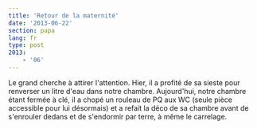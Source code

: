 ```yaml
---
title: 'Retour de la maternité'
date: '2013-06-22'
section: papa
lang: fr
type: post
2013:
    - '06'
---
```


Le grand cherche à attirer l'attention. Hier, il a profité de sa sieste pour renverser un litre d'eau dans notre chambre. Aujourd'hui, notre chambre étant fermée à clé, il a chopé un rouleau de PQ aux WC (seule pièce accessible pour lui désormais) et a refait la déco de sa chambre avant de s'enrouler dedans et de s'endormir par terre, à même le carrelage.
